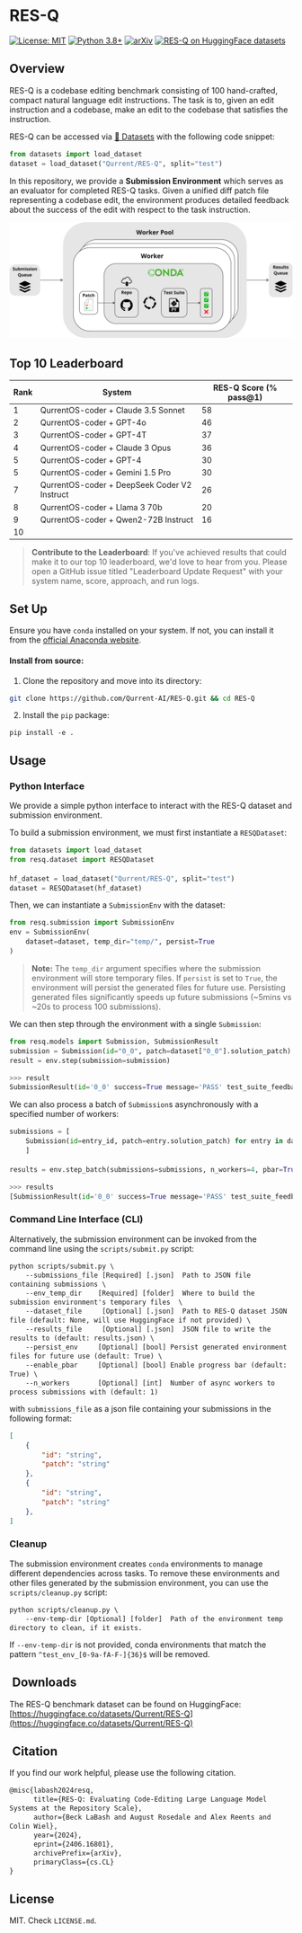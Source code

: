 # RES-Q
[![License: MIT](https://img.shields.io/badge/License-MIT-green.svg)](https://opensource.org/licenses/MIT)
[![Python 3.8+](https://img.shields.io/badge/python-3.8+-blue.svg)](https://www.python.org/downloads/release/python-380/)
[![arXiv](https://img.shields.io/badge/arXiv-2406.16801-b31b1b.svg)](https://arxiv.org/abs/2406.16801) [![RES-Q on HuggingFace datasets](https://img.shields.io/badge/%F0%9F%A4%97%20Datasets-RES--Q-yellow?style=flat)](https://huggingface.co/datasets/Qurrent/RES-Q)

## Overview
RES-Q is a codebase editing benchmark consisting of 100 hand-crafted, compact natural language edit instructions.
The task is to, given an edit instruction and a codebase, make an edit to the codebase that satisfies the instruction.

RES-Q can be accessed via [🤗 Datasets](https://huggingface.co/datasets/Qurrent/RES-Q) with the following code snippet:
```python
from datasets import load_dataset
dataset = load_dataset("Qurrent/RES-Q", split="test")
```
In this repository, we provide a **Submission Environment** which serves as an evaluator for completed RES-Q tasks. Given a unified diff patch file representing a codebase edit, the environment produces detailed feedback about the success of the edit with respect to the task instruction.

<div style="text-align: center;">
    <img src="assets/environment.png" alt="Environment Diagram" width="550"> <!-- Adjust the width as needed -->
</div>



## Top 10 Leaderboard

| Rank | System | RES-Q Score (% pass@1) |
|------|--------|----------------------|
| 1    | QurrentOS-coder + Claude 3.5 Sonnet | 58 |
| 2    | QurrentOS-coder + GPT-4o | 46 |
| 3    | QurrentOS-coder + GPT-4T | 37 |
| 4    | QurrentOS-coder + Claude 3 Opus | 36 |
| 5    | QurrentOS-coder + GPT-4 | 30 |
| 5    | QurrentOS-coder + Gemini 1.5 Pro | 30 |
| 7    | QurrentOS-coder + DeepSeek Coder V2 Instruct | 26 |
| 8    | QurrentOS-coder + Llama 3 70b | 20 |
| 9    | QurrentOS-coder + Qwen2-72B Instruct | 16 |
| 10    |  |  |

> **Contribute to the Leaderboard**: If you've achieved results that could make it to our top 10 leaderboard, we'd love to hear from you. Please open a GitHub issue titled "Leaderboard Update Request" with your system name, score, approach, and run logs. 


##  Set Up

Ensure you have `conda` installed on your system. If not, you can install it from the [official Anaconda website](https://www.anaconda.com/products/individual).

#### Install from source:
1. Clone the repository and move into its directory:

```bash
git clone https://github.com/Qurrent-AI/RES-Q.git && cd RES-Q
```

2. Install the `pip` package:

```
pip install -e .
```

## Usage

### Python Interface
We provide a simple python interface to interact with the RES-Q dataset and submission environment.

To build a submission environment, we must first instantiate a `RESQDataset`:
```python
from datasets import load_dataset
from resq.dataset import RESQDataset

hf_dataset = load_dataset("Qurrent/RES-Q", split="test")
dataset = RESQDataset(hf_dataset)
```

Then, we can instantiate a `SubmissionEnv` with the dataset:  
```python
from resq.submission import SubmissionEnv
env = SubmissionEnv(
    dataset=dataset, temp_dir="temp/", persist=True
)
```
> **Note:**
> The `temp_dir` argument specifies where the submission environment will store temporary files. If `persist` is set to `True`, the environment will persist the generated files for future use. Persisting generated files significantly speeds up future submissions (~5mins vs ~20s to process 100 submissions).

We can then step through the environment with a single `Submission`: 
```python
from resq.models import Submission, SubmissionResult
submission = Submission(id="0_0", patch=dataset["0_0"].solution_patch)
result = env.step(submission=submission)
```
```python
>>> result
SubmissionResult(id='0_0' success=True message='PASS' test_suite_feedback='')
```

We can also process a batch of `Submission`s asynchronously with a specified number of workers:
```python
submissions = [
    Submission(id=entry_id, patch=entry.solution_patch) for entry in dataset
    ]

results = env.step_batch(submissions=submissions, n_workers=4, pbar=True)
```
```python
>>> results
[SubmissionResult(id='0_0' success=True message='PASS' test_suite_feedback=''), ...]
```

### Command Line Interface (CLI)
Alternatively, the submission environment can be invoked from the command line using the `scripts/submit.py` script:

```
python scripts/submit.py \
    --submissions_file [Required] [.json]  Path to JSON file containing submissions \
    --env_temp_dir    [Required] [folder]  Where to build the submission environment's temporary files  \
    --dataset_file     [Optional] [.json]  Path to RES-Q dataset JSON file (default: None, will use HuggingFace if not provided) \
    --results_file     [Optional] [.json]  JSON file to write the results to (default: results.json) \
    --persist_env     [Optional] [bool] Persist generated environment files for future use (default: True) \
    --enable_pbar     [Optional] [bool] Enable progress bar (default: True) \
    --n_workers       [Optional] [int]  Number of async workers to process submissions with (default: 1)
```

with `submissions_file` as a json file containing your submissions in the following format:

```json
[
	{
		"id": "string",
		"patch": "string"
	},
	{
		"id": "string",
		"patch": "string"
	},
]
```

### Cleanup
The submission environment creates `conda` environments to manage different dependencies across tasks. To remove these environments and other files generated by the submission environment, you can use the `scripts/cleanup.py` script:

```
python scripts/cleanup.py \
    --env-temp-dir [Optional] [folder]  Path of the environment temp directory to clean, if it exists.
```

If `--env-temp-dir` is not provided, conda environments that match the pattern `^test_env_[0-9a-fA-F-]{36}$` will be removed.


## ️ Downloads
The RES-Q benchmark dataset can be found on HuggingFace: [https://huggingface.co/datasets/Qurrent/RES-Q](https://huggingface.co/datasets/Qurrent/RES-Q)


## ️ Citation
If you find our work helpful, please use the following citation.

```
@misc{labash2024resq,
      title={RES-Q: Evaluating Code-Editing Large Language Model Systems at the Repository Scale}, 
      author={Beck LaBash and August Rosedale and Alex Reents and Colin Wiel},
      year={2024},
      eprint={2406.16801},
      archivePrefix={arXiv},
      primaryClass={cs.CL}
}
```


## License
MIT. Check `LICENSE.md`.